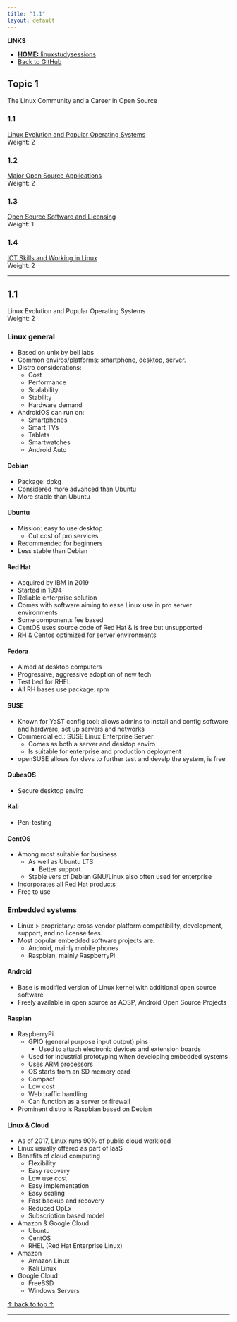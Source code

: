 ```yaml
---
title: "1.1"
layout: default
---
```


**LINKS**
- [**HOME:** linuxstudysessions](https://bullintheserver.github.io/linuxstudysessions)  
- [Back to GitHub](https://github.com/bullintheserver/linuxstudysessions)  

## Topic 1
The Linux Community and a Career in Open Source  

### 1.1
[Linux Evolution and Popular Operating Systems](https://bullintheserver.github.io/linuxstudysessions/topic1/1_1.html)  
Weight: 2

### 1.2
[Major Open Source Applications](https://bullintheserver.github.io/linuxstudysessions/topic1/1_2.html)  
Weight: 2  

### 1.3
[Open Source Software and Licensing](https://bullintheserver.github.io/linuxstudysessions/topic1/1_3.html)  
Weight: 1  

### 1.4
[ICT Skills and Working in Linux](https://bullintheserver.github.io/linuxstudysessions/topic1/1_4.html)  
Weight: 2  

---

## 1.1
Linux Evolution and Popular Operating Systems  
Weight: 2


### Linux general  
- Based on unix by bell labs
- Common enviros/platforms: smartphone, desktop, server.
- Distro considerations:
    - Cost
    - Performance
    - Scalability
    - Stability 
    - Hardware demand
- AndroidOS can run on:
    - Smartphones
    - Smart TVs
    - Tablets
    - Smartwatches
    - Android Auto

#### Debian  
- Package: dpkg  
- Considered more advanced than Ubuntu  
- More stable than Ubuntu  

#### Ubuntu  
- Mission: easy to use desktop  
    - Cut cost of pro services  
- Recommended for beginners  
- Less stable than Debian  

#### Red Hat  
- Acquired by IBM in 2019  
- Started in 1994  
- Reliable enterprise solution  
- Comes with software aiming to ease Linux use in pro server environments  
- Some components fee based  
- CentOS uses source code of Red Hat & is free but unsupported  
- RH & Centos optimized for server environments  

#### Fedora  
- Aimed at desktop computers  
- Progressive, aggressive adoption of new tech  
- Test bed for RHEL  
- All RH bases use package: rpm  

#### SUSE
- Known for YaST config tool: allows admins to install and config software and hardware, set up servers and networks
- Commercial ed.: SUSE Linux Enterprise Server 
    - Comes as both a server and desktop enviro
    - Is suitable for enterprise and production deployment 
- openSUSE allows for devs to further test and develp the system, is free

#### QubesOS  
- Secure desktop enviro

#### Kali  
- Pen-testing 

#### CentOS
- Among most suitable for business
    - As well as Ubuntu LTS
        - Better support
    - Stable vers of Debian GNU/Linux also often used for enterprise
- Incorporates all Red Hat products
- Free to use


### Embedded systems  

- Linux > proprietary: cross vendor platform compatibility, development, support, and no license fees.  
- Most popular embedded software projects are:  
    - Android, mainly mobile phones
    - Raspbian, mainly RaspberryPi

#### Android  
- Base is modified version of Linux kernel with additional open source software  
- Freely available in open source as AOSP, Android Open Source Projects  

#### Raspian  
- RaspberryPi
    - GPIO (general purpose input output) pins
        - Used to attach electronic devices and extension boards  
    - Used for industrial prototyping when developing embedded systems  
    - Uses ARM processors  
    - OS starts from an SD memory card  
    - Compact
    - Low cost
    - Web traffic handling 
    - Can function as a server or firewall
- Prominent distro is Raspbian based on Debian  

#### Linux & Cloud  
- As of 2017, Linux runs 90% of public cloud workload
- Linux usually offered as part of IaaS 
- Benefits of cloud computing
    - Flexibility
    - Easy recovery
    - Low use cost
    - Easy implementation
    - Easy scaling
    - Fast backup and recovery
    - Reduced OpEx
    - Subscription based model
- Amazon & Google Cloud
    - Ubuntu
    - CentOS
    - RHEL (Red Hat Enterprise Linux)
- Amazon
    - Amazon Linux
    - Kali Linux
- Google Cloud
    - FreeBSD
    - Windows Servers

<!-- HTML for Back to Top Button -->
<a href="#" id="back-to-top" title="Back to top">&uarr; back to top &uarr;</a>

<!-- Link to external JS file -->
<script src="{{ "/assets/js/back-to-top.js" | relative_url }}"></script>

---
